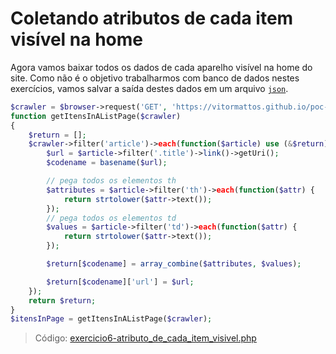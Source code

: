 # Coletando atributos de cada item visível na home

Agora vamos baixar todos os dados de cada aparelho visível na home do site. Como não é o objetivo trabalharmos com banco de dados nestes exercícios, vamos salvar a saída destes dados em um arquivo [`json`](https://www.php.net/manual/en/book.json.php).

```php
$crawler = $browser->request('GET', 'https://vitormattos.github.io/poc-lineageos-cellphone-list-statics/about');
function getItensInAListPage($crawler)
{
    $return = [];
    $crawler->filter('article')->each(function($article) use (&$return) {
        $url = $article->filter('.title')->link()->getUri();
        $codename = basename($url);

        // pega todos os elementos th
        $attributes = $article->filter('th')->each(function($attr) {
            return strtolower($attr->text());
        });
        // pega todos os elementos td
        $values = $article->filter('td')->each(function($attr) {
            return strtolower($attr->text());
        });

        $return[$codename] = array_combine($attributes, $values);

        $return[$codename]['url'] = $url;
    });
    return $return;
}
$itensInPage = getItensInAListPage($crawler);
```

> Código: [exercicio6-atributo_de_cada_item_visivel.php](/exercicio6-atributo_de_cada_item_visivel.php)